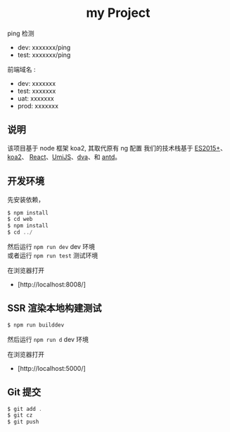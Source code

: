 <h1 align="center">my Project</h1>

ping 检测

- dev: xxxxxxx/ping
- test: xxxxxxx/ping

前端域名 :

- dev: xxxxxxx
- test: xxxxxxx
- uat: xxxxxxx
- prod: xxxxxxx

## 说明

该项目基于 node 框架 koa2, 其取代原有 ng 配置
我们的技术栈基于 [ES2015+](http://es6.ruanyifeng.com/)、[koa2](https://koa.bootcss.com/)、 [React](http://facebook.github.io/react/)、[UmiJS](https://umijs.org/)、[dva](http://github.com/dvajs/dva)、和 [antd](https://ant.design/docs/react/introduce-cn)。

## 开发环境

先安装依赖，

```js
$ npm install
$ cd web
$ npm install
$ cd ../
```

然后运行 `npm run dev` dev 环境  
或者运行 `npm run test` 测试环境

在浏览器打开

- [http://localhost:8008/]

## SSR 渲染本地构建测试

```js
$ npm run builddev
```

然后运行 `npm run d` dev 环境

在浏览器打开

- [http://localhost:5000/]

## Git 提交

```js
$ git add .
$ git cz
$ git push
```
